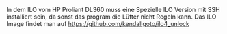 In dem ILO vom HP Proliant DL360 muss eine Spezielle ILO Version mit SSH installiert sein, da sonst das program die Lüfter nicht Regeln kann.
Das ILO Image findet man auf https://github.com/kendallgoto/ilo4_unlock
